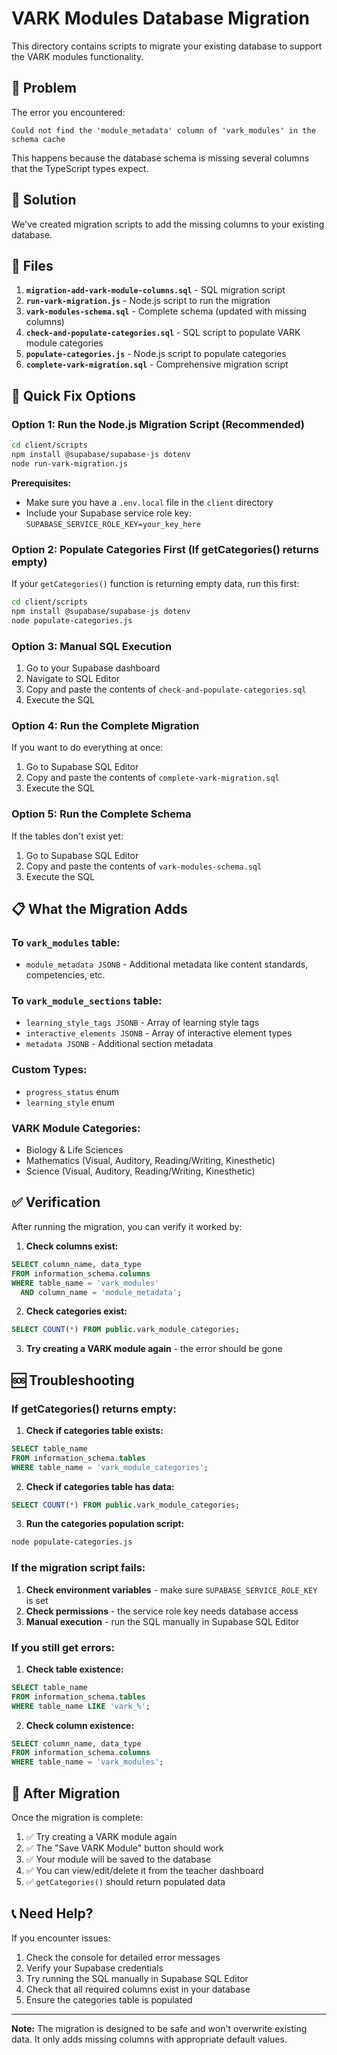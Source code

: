 # VARK Modules Database Migration

This directory contains scripts to migrate your existing database to support the VARK modules functionality.

## 🚨 Problem

The error you encountered:
```
Could not find the 'module_metadata' column of 'vark_modules' in the schema cache
```

This happens because the database schema is missing several columns that the TypeScript types expect.

## 🔧 Solution

We've created migration scripts to add the missing columns to your existing database.

## 📁 Files

1. **`migration-add-vark-module-columns.sql`** - SQL migration script
2. **`run-vark-migration.js`** - Node.js script to run the migration
3. **`vark-modules-schema.sql`** - Complete schema (updated with missing columns)
4. **`check-and-populate-categories.sql`** - SQL script to populate VARK module categories
5. **`populate-categories.js`** - Node.js script to populate categories
6. **`complete-vark-migration.sql`** - Comprehensive migration script

## 🚀 Quick Fix Options

### Option 1: Run the Node.js Migration Script (Recommended)

```bash
cd client/scripts
npm install @supabase/supabase-js dotenv
node run-vark-migration.js
```

**Prerequisites:**
- Make sure you have a `.env.local` file in the `client` directory
- Include your Supabase service role key: `SUPABASE_SERVICE_ROLE_KEY=your_key_here`

### Option 2: Populate Categories First (If getCategories() returns empty)

If your `getCategories()` function is returning empty data, run this first:

```bash
cd client/scripts
npm install @supabase/supabase-js dotenv
node populate-categories.js
```

### Option 3: Manual SQL Execution

1. Go to your Supabase dashboard
2. Navigate to SQL Editor
3. Copy and paste the contents of `check-and-populate-categories.sql`
4. Execute the SQL

### Option 4: Run the Complete Migration

If you want to do everything at once:
1. Go to Supabase SQL Editor
2. Copy and paste the contents of `complete-vark-migration.sql`
3. Execute the SQL

### Option 5: Run the Complete Schema

If the tables don't exist yet:
1. Go to Supabase SQL Editor
2. Copy and paste the contents of `vark-modules-schema.sql`
3. Execute the SQL

## 📋 What the Migration Adds

### To `vark_modules` table:
- `module_metadata JSONB` - Additional metadata like content standards, competencies, etc.

### To `vark_module_sections` table:
- `learning_style_tags JSONB` - Array of learning style tags
- `interactive_elements JSONB` - Array of interactive element types  
- `metadata JSONB` - Additional section metadata

### Custom Types:
- `progress_status` enum
- `learning_style` enum

### VARK Module Categories:
- Biology & Life Sciences
- Mathematics (Visual, Auditory, Reading/Writing, Kinesthetic)
- Science (Visual, Auditory, Reading/Writing, Kinesthetic)

## ✅ Verification

After running the migration, you can verify it worked by:

1. **Check columns exist:**
```sql
SELECT column_name, data_type 
FROM information_schema.columns 
WHERE table_name = 'vark_modules' 
  AND column_name = 'module_metadata';
```

2. **Check categories exist:**
```sql
SELECT COUNT(*) FROM public.vark_module_categories;
```

3. **Try creating a VARK module again** - the error should be gone

## 🆘 Troubleshooting

### If getCategories() returns empty:

1. **Check if categories table exists:**
```sql
SELECT table_name 
FROM information_schema.tables 
WHERE table_name = 'vark_module_categories';
```

2. **Check if categories table has data:**
```sql
SELECT COUNT(*) FROM public.vark_module_categories;
```

3. **Run the categories population script:**
```bash
node populate-categories.js
```

### If the migration script fails:

1. **Check environment variables** - make sure `SUPABASE_SERVICE_ROLE_KEY` is set
2. **Check permissions** - the service role key needs database access
3. **Manual execution** - run the SQL manually in Supabase SQL Editor

### If you still get errors:

1. **Check table existence:**
```sql
SELECT table_name 
FROM information_schema.tables 
WHERE table_name LIKE 'vark_%';
```

2. **Check column existence:**
```sql
SELECT column_name, data_type 
FROM information_schema.columns 
WHERE table_name = 'vark_modules';
```

## 🔄 After Migration

Once the migration is complete:

1. ✅ Try creating a VARK module again
2. ✅ The "Save VARK Module" button should work
3. ✅ Your module will be saved to the database
4. ✅ You can view/edit/delete it from the teacher dashboard
5. ✅ `getCategories()` should return populated data

## 📞 Need Help?

If you encounter issues:

1. Check the console for detailed error messages
2. Verify your Supabase credentials
3. Try running the SQL manually in Supabase SQL Editor
4. Check that all required columns exist in your database
5. Ensure the categories table is populated

---

**Note:** The migration is designed to be safe and won't overwrite existing data. It only adds missing columns with appropriate default values.
